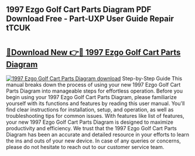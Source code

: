 ## 1997 Ezgo Golf Cart Parts Diagram PDF Download Free - Part-UXP User Guide Repair tTCUK

# <h2><a href="http://dfifq4.blite.top/?on=1997+Ezgo+Golf+Cart+Parts+Diagram">🔗Download New 👉🔴 1997 Ezgo Golf Cart Parts Diagram</a></h2>

[![1997 Ezgo Golf Cart Parts Diagram download](https://i.imgur.com/lujVjoI.png)](http://dfifq4.blite.top/?on=1997+Ezgo+Golf+Cart+Parts+Diagram)
Step-by-Step Guide This manual breaks down the process of using your new 1997 Ezgo Golf Cart Parts Diagram into manageable steps for effortless operation. Before you begin using your 1997 Ezgo Golf Cart Parts Diagram, please familiarize yourself with its functions and features by reading this user manual. You'll find clear instructions for installation, setup, and operation, as well as troubleshooting tips for common issues. With features like list of features, your new 1997 Ezgo Golf Cart Parts Diagram is designed to maximize productivity and efficiency. We trust that the 1997 Ezgo Golf Cart Parts Diagram has been an accurate and detailed resource in your efforts to learn the ins and outs of your new device. In case of any queries or concerns, please do not hesitate to reach out to our customer service team.
